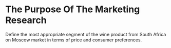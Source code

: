 # The Purpose Of The Marketing Research
Define the most appropriate segment of the wine product from South Africa on Moscow market  in terms of price and consumer preferences.

# 
